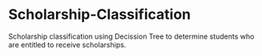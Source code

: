 # Scholarship-Classification
Scholarship classification using Decission Tree to determine students who are entitled to receive scholarships.
